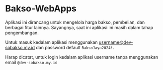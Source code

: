 # Bakso-WebApps

Aplikasi ini dirancang untuk mengelola harga bakso, pembelian, dan berbagai fitur lainnya. Sayangnya, saat ini aplikasi ini masih dalam tahap pengembangan.

Untuk masuk kedalam aplikasi menggunakan username@dev-sobakso.my.id dan password default `BaksoJaya2024!`. 

Harap dicatat, untuk login kedalam aplikasi username tanpa menggunakan email `@dev-sobakso.my.id`
